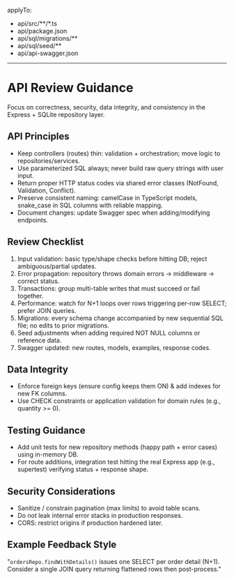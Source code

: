 applyTo:
  - api/src/**/*.ts
  - api/package.json
  - api/sql/migrations/**
  - api/sql/seed/**
  - api/api-swagger.json
---
# API Review Guidance
Focus on correctness, security, data integrity, and consistency in the Express + SQLite repository layer.

## API Principles
- Keep controllers (routes) thin: validation + orchestration; move logic to repositories/services.
- Use parameterized SQL always; never build raw query strings with user input.
- Return proper HTTP status codes via shared error classes (NotFound, Validation, Conflict).
- Preserve consistent naming: camelCase in TypeScript models, snake_case in SQL columns with reliable mapping.
- Document changes: update Swagger spec when adding/modifying endpoints.

## Review Checklist
1. Input validation: basic type/shape checks before hitting DB; reject ambiguous/partial updates.
2. Error propagation: repository throws domain errors -> middleware -> correct status.
3. Transactions: group multi-table writes that must succeed or fail together.
4. Performance: watch for N+1 loops over rows triggering per-row SELECT; prefer JOIN queries.
5. Migrations: every schema change accompanied by new sequential SQL file; no edits to prior migrations.
6. Seed adjustments when adding required NOT NULL columns or reference data.
7. Swagger updated: new routes, models, examples, response codes.

## Data Integrity
- Enforce foreign keys (ensure config keeps them ON) & add indexes for new FK columns.
- Use CHECK constraints or application validation for domain rules (e.g., quantity >= 0).

## Testing Guidance
- Add unit tests for new repository methods (happy path + error cases) using in-memory DB.
- For route additions, integration test hitting the real Express app (e.g., supertest) verifying status + response shape.

## Security Considerations
- Sanitize / constrain pagination (max limits) to avoid table scans.
- Do not leak internal error stacks in production responses.
- CORS: restrict origins if production hardened later.

## Example Feedback Style
"`ordersRepo.findWithDetails()` issues one SELECT per order detail (N+1). Consider a single JOIN query returning flattened rows then post-process."
